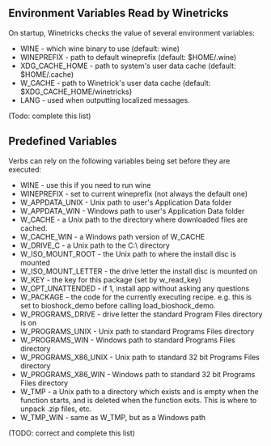 ## Environment Variables Read by Winetricks ##

On startup, Winetricks checks the value of several environment
variables:

  * WINE - which wine binary to use (default: wine)
  * WINEPREFIX - path to default wineprefix (default: $HOME/.wine)
  * XDG\_CACHE\_HOME - path to system's user data cache (default: $HOME/.cache)
  * W\_CACHE - path to Winetrick's user data cache (default: $XDG\_CACHE\_HOME/winetricks}
  * LANG - used when outputting localized messages.

(Todo: complete this list)

## Predefined Variables ##
Verbs can rely on the following variables being set before they are executed:

  * WINE - use this if you need to run wine
  * WINEPREFIX - set to current wineprefix (not always the default one)
  * W\_APPDATA\_UNIX - Unix path to user's Application Data folder
  * W\_APPDATA\_WIN - Windows path to user's Application Data folder
  * W\_CACHE - a Unix path to the directory where downloaded files are cached.
  * W\_CACHE\_WIN - a Windows path version of W\_CACHE
  * W\_DRIVE\_C - a Unix path to the C:\ directory
  * W\_ISO\_MOUNT\_ROOT - the Unix path to where the install disc is mounted
  * W\_ISO\_MOUNT\_LETTER - the drive letter the install disc is mounted on
  * W\_KEY - the key for this package (set by w\_read\_key)
  * W\_OPT\_UNATTENDED - if 1, install app without asking any questions
  * W\_PACKAGE - the code for the currently executing recipe.  e.g. this is set to bioshock\_demo before calling load\_bioshock\_demo.
  * W\_PROGRAMS\_DRIVE - drive letter the standard Program Files directory is on
  * W\_PROGRAMS\_UNIX - Unix path to standard Programs Files directory
  * W\_PROGRAMS\_WIN - Windows path to standard Programs Files directory
  * W\_PROGRAMS\_X86\_UNIX - Unix path to standard 32 bit Programs Files directory
  * W\_PROGRAMS\_X86\_WIN - Windows path to standard 32 bit Programs Files directory
  * W\_TMP - a Unix path to a directory which exists and is empty when the function starts, and is deleted when the function exits.  This is where to unpack .zip files, etc.
  * W\_TMP\_WIN - same as W\_TMP, but as a Windows path

(TODO: correct and complete this list)